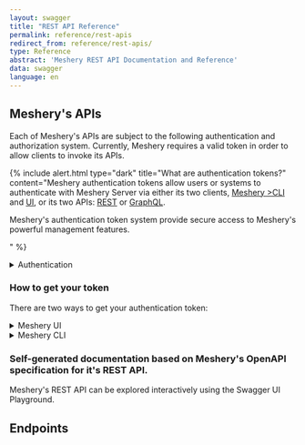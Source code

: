 ```yaml
---
layout: swagger
title: "REST API Reference"
permalink: reference/rest-apis
redirect_from: reference/rest-apis/
type: Reference
abstract: 'Meshery REST API Documentation and Reference'
data: swagger
language: en
---
```

## Meshery's APIs

Each of Meshery's APIs are subject to the following authentication and authorization system.
Currently, Meshery requires a valid token in order to allow clients to invoke its APIs.

{% include alert.html type="dark" title="What are authentication tokens?" content="Meshery authentication tokens allow users or systems to authenticate with Meshery Server via either its two clients, <a href='/reference/mesheryctl'>Meshery >CLI</a> and <a href='/extensibility/api#how-to-get-your-token'>UI</a>, or its two APIs: <a href='/reference/rest-apis'>REST</a> or <a href='/reference/graphql-apis'>GraphQL</a>. <p>Meshery's authentication token system provide secure access to Meshery's powerful management features.</p>" %}

<details>
  <summary>Authentication</summary>
  Requests to any of the API endpoints must be authenticated and include a valid JWT access token in the HTTP headers. Type of authentication is determined by the selected [Provider](#providers). Use of the Local Provider, "None", puts Meshery into single-user mode and does not require authentication.
</details>

### How to get your token

There are two ways to get your authentication token:




<details>
  <summary>Meshery UI</summary>

Using Meshery UI, you can get a copy of your authentication token by following these steps:

1. Log into Meshery by selecting your identity provider of choice (typically found at <pre>http:\\{meshery-server}:9081/provider</pre>)
2. Navigate to your user's avatar in the upper lefthand corner and select "Get Token" from the dropdown of profile section.

</details>

<details>
  <summary>Meshery CLI</summary>
Using Meshery CLI, you can get a copy of your authentication token by executing this command:

- Get your token through [Meshery UI](/extensibility/api#how-to-get-your-token), from the `Get Token` option.

  _Downloading the token_

  <a href="{{ site.baseurl }}/assets/img/token/MesheryTokenUI.png"><img alt="Meshery Dashboard" src="{{ site.baseurl }}/assets/img/token/MesheryTokenUI.png" width="680" height="400"/></a>
  <br/>
  <br/>

- Get your token through **Meshery CLI**.
  <br/>
  To get the token through `mesheryctl` you would have to use the following command. (default "auth.json").
  <br/>
  <pre class="codeblock-pre">
  <div class="codeblock"><div class="clipboardjs">mesheryctl system login</div></div>
  </pre>
  <br />

</details>


### Self-generated documentation based on Meshery's OpenAPI specification for it's REST API.  
Meshery's REST API can be explored interactively using the Swagger UI Playground.

## Endpoints

